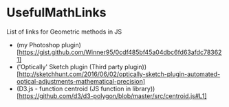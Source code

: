 # UsefulMathLinks
List of links for Geometric methods in JS

- (my Photoshop plugin)[https://gist.github.com/Winner95/0cdf485bf45a04dbc6fd63afdc783621]
- ('Optically' Sketch plugin (Third party plugin))[http://sketchhunt.com/2016/06/02/optically-sketch-plugin-automated-optical-adjustments-mathematical-precision]
- (D3.js - function centroid (JS function in library))[https://github.com/d3/d3-polygon/blob/master/src/centroid.js#L1]
